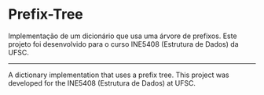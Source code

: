 # Prefix-Tree

Implementação de um dicionário que usa uma árvore de prefixos. Este projeto foi desenvolvido para o curso INE5408 (Estrutura de Dados) da UFSC.

---

A dictionary implementation that uses a prefix tree. This project was developed for the INE5408 (Estrutura de Dados) at UFSC.
